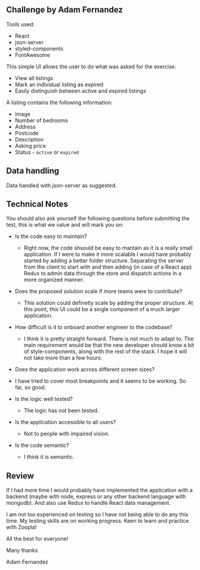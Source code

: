 ## Challenge by Adam Fernandez

Tools used: 

* React
* json-server
* styled-components
* FontAwesome

This simple UI allows the user to do what was asked for the exercise. 

* View all listings
* Mark an individual listing as expired
* Easily distinguish between active and expired listings

A listing contains the following information:

* Image
* Number of bedrooms
* Address
* Postcode
* Description
* Asking price
* Status - `active` or `expired`


## Data handling

Data handled with json-server as suggested. 

## Technical Notes

You should also ask yourself the following questions before submitting the test, this is what we value and will mark you on:

* Is the code easy to maintain? 
  
  - Right now, the code shsould be easy to mantain as it is a really small application. 
    If I were to make it more scalable I would have probably started by adding a better folder structure. Separating the server from the client to start with and then adding (in case of a React app) Redux to admin data through the store and dispatch actions in a more organized manner.

* Does the proposed solution scale if more teams were to contribute?
  - This solution could definetly scale by adding the proper structure. At this point, this UI could be a single component of a much larger application.

* How difficult is it to onboard another engineer to the codebase?
  - I think it is pretty straight forward. There is not much to adapt to. The main requirement would be that the new developer should know a bit of style-components, along with the rest of the stack. I hope it will not take more than a few hours.

* Does the application work across different screen sizes?
 - I have tried to cover most breakpoints and it seems to be working. So far, so good.

* Is the logic well tested?
  - The logic has not been tested. 

* Is the application accessible to all users?
  - Not to people with impaired vision.

* Is the code semantic?
  - I think it is semantic. 

  
## Review  
  If I had more time I would probably have implemented the application with a backend (maybe with node, express or any other backend language with mongodb). And also use Redux to handle React data management.
  
  I am not too experienced on testing so I have not being able to do any this time. My testing skills are on working progress. Keen to learn and practice with Zoopla!

  All the best for everyone! 

  Many thanks 

  Adam Fernandez
